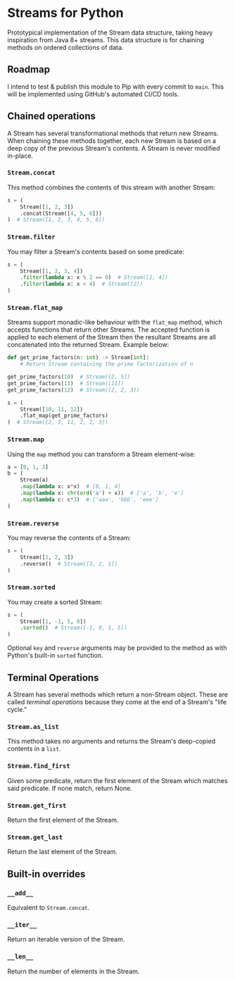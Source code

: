 # Streams for Python

Prototypical implementation of the Stream data structure, taking heavy inspiration from Java 8+ streams. This data structure is for chaining methods on ordered collections of data.

## Roadmap

I intend to test & publish this module to Pip with every commit to `main`. This will be implemented using GitHub's automated CI/CD tools.

## Chained operations

A Stream has several transformational methods that return new Streams. When chaining these methods together, each new Stream is based on a deep copy of the previous Stream's contents. A Stream is never modified in-place.

### `Stream.concat`

This method combines the contents of this stream with another Stream:

```python
s = (
    Stream([1, 2, 3])
    .concat(Stream([4, 5, 6]))
)  # Stream([1, 2, 3, 4, 5, 6])
```

### `Stream.filter`

You may filter a Stream's contents based on some predicate:

```python
s = (
    Stream([1, 2, 3, 4])
    .filter(lambda x: x % 2 == 0)  # Stream([2, 4])
    .filter(lambda x: x < 4)  # Stream([2])
)
```

### `Stream.flat_map`

Streams support monadic-like behaviour with the `flat_map` method, which accepts functions that return other Streams. The accepted function is applied to each element of the Stream then the resultant Streams are all concatenated into the returned Stream. Example below:

```python
def get_prime_factors(n: int) -> Stream[int]:
    # Return Stream containing the prime factorization of n

get_prime_factors(10)  # Stream([2, 5])
get_prime_factors(11)  # Stream([11])
get_prime_factors(12)  # Stream([2, 2, 3])

s = (
    Stream([10, 11, 12])
    .flat_map(get_prime_factors)
)  # Stream([2, 5, 11, 2, 2, 3])

```

### `Stream.map`

Using the `map` method you can transform a Stream element-wise:

```python
a = [0, 1, 2]
b = (
    Stream(a)
    .map(lambda x: x*x)  # [0, 1, 4]
    .map(lambda x: chr(ord('a') + x))  # ['a', 'b', 'e']
    .map(lambda c: c*3)  # ['aaa', 'bbb', 'eee']
)
```

### `Stream.reverse`

You may reverse the contents of a Stream:

```python
s = (
    Stream([1, 2, 3])
    .reverse()  # Stream([3, 2, 1])
)
```

### `Stream.sorted`

You may create a sorted Stream:

```python
s = (
    Stream([1, -1, 5, 0])
    .sorted()  # Stream([-1, 0, 1, 5])
)
```

Optional `key` and `reverse` arguments may be provided to the method as with Python's built-in `sorted` function.

## Terminal Operations

A Stream has several methods which return a non-Stream object. These are called *terminal operations* because they come at the end of a Stream's "life cycle."

### `Stream.as_list`

This method takes no arguments and returns the Stream's deep-copied contents in a `list`.

### `Stream.find_first`

Given some predicate, return the first element of the Stream which matches said predicate. If none match, return None.

### `Stream.get_first`

Return the first element of the Stream.

### `Stream.get_last`

Return the last element of the Stream.

## Built-in overrides

### `__add__`

Equivalent to `Stream.concat`.

### `__iter__`

Return an iterable version of the Stream.

### `__len__`

Return the number of elements in the Stream.